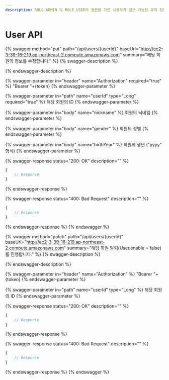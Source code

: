 ```yaml
---
description: ROLE_ADMIN 및 ROLE_USER의 권한을 가진 사용자가 접근 가능한 유저 정보를 수정하는 API입니다.
---
```


# User API

{% swagger method="put" path="/api/users/{userId}" baseUrl="http://ec2-3-39-16-219.ap-northeast-2.compute.amazonaws.com" summary="해당 회원의 정보를 수정합니다." %}
{% swagger-description %}

{% endswagger-description %}

{% swagger-parameter in="header" name="Authorization" required="true" %}
"Bearer "+{token}
{% endswagger-parameter %}

{% swagger-parameter in="path" name="userId" type="Long" required="true" %}
해당 회원의 ID
{% endswagger-parameter %}

{% swagger-parameter in="body" name="nickname" %}
회원의 닉네임
{% endswagger-parameter %}

{% swagger-parameter in="body" name="gender" %}
회원의 성별
{% endswagger-parameter %}

{% swagger-parameter in="body" name="birthYear" %}
회원의 생년 ("yyyy" 형식)
{% endswagger-parameter %}

{% swagger-response status="200: OK" description="" %}
```javascript
{
    // Response
}
```
{% endswagger-response %}

{% swagger-response status="400: Bad Request" description="" %}
```javascript
{
    // Response
}
```
{% endswagger-response %}
{% endswagger %}

{% swagger method="patch" path="/api/users/{userId}" baseUrl="http://ec2-3-39-16-219.ap-northeast-2.compute.amazonaws.com" summary="해당 회원 탈퇴(User.enable = false)를 진행합니다." %}
{% swagger-description %}

{% endswagger-description %}

{% swagger-parameter in="header" name="Authorization" %}
"Bearer "+{token}
{% endswagger-parameter %}

{% swagger-parameter in="path" name="userId" type="Long" %}
해당 회원의 ID
{% endswagger-parameter %}

{% swagger-response status="200: OK" description="" %}
```javascript
{
    // Response
}
```
{% endswagger-response %}

{% swagger-response status="400: Bad Request" description="" %}
```javascript
{
    // Response
}
```
{% endswagger-response %}
{% endswagger %}
